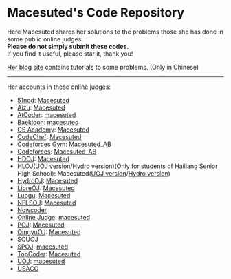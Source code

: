 # Macesuted's Code Repository

Here Macesuted shares her solutions to the problems those she has done in some public online judges.  
**Please do not simply submit these codes.**  
If you find it useful, please star it, thank you!

[Her blog site](https://macesuted.moe/) contains tutorials to some problems. (Only in Chinese)

---

Her accounts in these online judges:

- [51nod](https://www.51nod.com/): [Macesuted](https://www.51nod.com/User/Index.html#userId=199786)
- [Aizu](https://judge.u-aizu.ac.jp/onlinejudge/): [Macesuted](https://judge.u-aizu.ac.jp/onlinejudge/user.jsp?id=Macesuted)
- [AtCoder](https://atcoder.jp/): [macesuted](https://atcoder.jp/users/macesuted)
- [Baekjoon](https://www.acmicpc.net/): [macesuted](https://www.acmicpc.net/user/macesuted)
- [CS Academy](https://csacademy.com/): [Macesuted](https://csacademy.com/user/Macesuted)
- [CodeChef](https://www.codechef.com/): [Macesuted](https://www.codechef.com/users/macesuted)
- [Codeforces Gym](https://codeforces.com/gyms): [Macesuted_AB](https://codeforces.com/profile/Macesuted_AB)
- [Codeforces](https://codeforces.com/): [Macesuted_AB](https://codeforces.com/profile/Macesuted_AB)
- [HDOJ](https://acm.hdu.edu.cn/): [Macesuted](https://acm.hdu.edu.cn/userstatus.php?user=macesuted)
- HLOJ([UOJ version](http://10.10.22.16)/[Hydro version](http://47.96.42.133:8888/))(Only for students of Hailiang Senior High School): Macesuted([UOJ version](http://10.10.22.16/user/profile/Macesuted)/[Hydro version](http://47.96.42.133:8888/user/31))
- [HydroOJ](https://hydro.ac/): [Macesuted](https://hydro.ac/user/2)
- [LibreOJ](https://loj.ac/): [Macesuted](https://loj.ac/u/Macesuted)
- [Luogu](https://www.luogu.com.cn/): [Macesuted](https://www.luogu.com.cn/user/98482)
- [NFLSOJ](http://www.nfls.com.cn:20034/): [Macesuted](http://www.nfls.com.cn:20034/user/456)
- [Nowcoder](https://www.nowcoder.com/)
- [Online Judge](https://onlinejudge.org/): [macesuted](https://onlinejudge.org/index.php?option=com_onlinejudge&Itemid=19&page=show_authorstats&userid=999082)
- [POJ](http://poj.org/): [Macesuted](http://poj.org/userstatus?user_id=Macesuted)
- [QingyuOJ](https://qoj.ac): [Macesuted](https://qoj.ac/user/profile/Macesuted)
- SCUOJ
- [SPOJ](https://spoj.com/): [macesuted](https://www.spoj.com/users/macesuted/)
- [TopCoder](https://www.topcoder.com/): [Macesuted](https://www.topcoder.com/members/Macesuted)
- [UOJ](https://uoj.ac/): [macesuted](https://uoj.ac/user/profile/macesuted)
- [USACO](http://usaco.org/)

